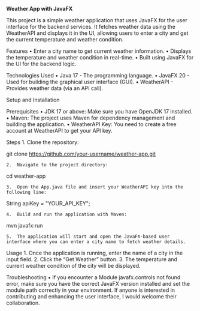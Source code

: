 **Weather App with JavaFX**

This project is a simple weather application that uses JavaFX for the user interface for the backend services. It fetches weather data using the WeatherAPI and displays it in the UI, allowing users to enter a city and get the current temperature and weather condition.

Features
	•	Enter a city name to get current weather information.
	•	Displays the temperature and weather condition in real-time.
	•	Built using JavaFX for the UI  for the backend logic.

Technologies Used
	•	Java 17 - The programming language.
	•	JavaFX 20 - Used for building the graphical user interface (GUI).
	•	WeatherAPI - Provides weather data (via an API call).

Setup and Installation

Prerequisites
	•	JDK 17 or above: Make sure you have OpenJDK 17 installed.
	•	Maven: The project uses Maven for dependency management and building the application.
	•	WeatherAPI Key: You need to create a free account at WeatherAPI to get your API key.

Steps
	1.	Clone the repository:

git clone https://github.com/your-username/weather-app.git


	2.	Navigate to the project directory:

cd weather-app


	3.	Open the App.java file and insert your WeatherAPI key into the following line:

String apiKey = "YOUR_API_KEY";


	4.	Build and run the application with Maven:

mvn javafx:run


	5.	The application will start and open the JavaFX-based user interface where you can enter a city name to fetch weather details.

Usage
	1.	Once the application is running, enter the name of a city in the input field.
	2.	Click the “Get Weather” button.
	3.	The temperature and current weather condition of the city will be displayed.

Troubleshooting
	•	If you encounter a Module javafx.controls not found error, make sure you have the correct JavaFX version installed and set the module path correctly in your environment.
If anyone is interested in contributing and enhancing the user interface, I would welcome their collaboration.

